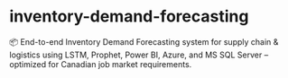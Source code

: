 # inventory-demand-forecasting
📦 End-to-end Inventory Demand Forecasting system for supply chain &amp; logistics using LSTM, Prophet, Power BI, Azure, and MS SQL Server – optimized for Canadian job market requirements.
